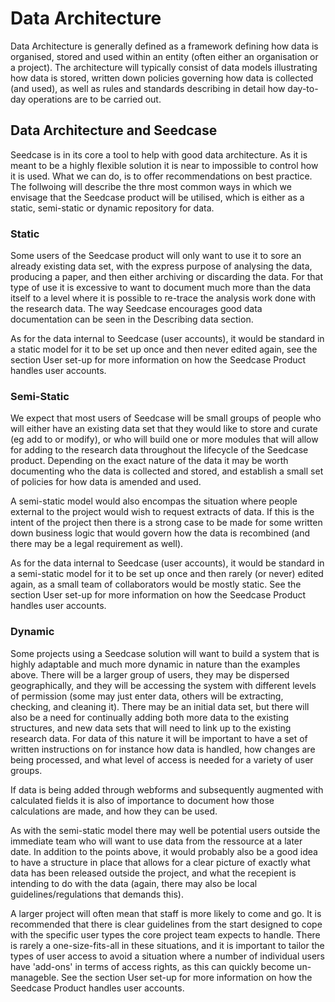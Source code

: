 # Data Architecture

Data Architecture is generally defined as a framework defining how data is organised, stored and used within an entity (often either an organisation or a project).  The architecture will typically consist of data models illustrating how data is stored, written down policies governing how data is collected (and used), as well as rules and standards describing in detail how day-to-day operations are to be carried out.

## Data Architecture and Seedcase

Seedcase is in its core a tool to help with good data architecture.  As it is meant to be a highly flexible solution it is near to impossible to control how it is used.  What we can do, is to offer recommendations on best practice.  The follwoing will describe the thre most common ways in which we envisage that the Seedcase product will be utilised, which is either as a static, semi-static or dynamic repository for data.

<!-- #TODO: write something about two types of data, research and supporting data (eg users, and business logic) -->

### Static

Some users of the Seedcase product will only want to use it to sore an already existing data set, with the express purpose of analysing the data, producing a paper, and then either archiving or discarding the data.  For that type of use it is excessive to want to document much more than the data itself to a level where it is possible to re-trace the analysis work done with the research data.  The way Seedcase encourages good data documentation can be seen in the Describing data section.

As for the data internal to Seedcase (user accounts), it would be standard in a static model for it to be set up once and then never edited again, see the section User set-up for more information on how the Seedcase Product handles user accounts.

<!-- #TODO: Add links to the two sections mentioned once the documents start to take shape-->

### Semi-Static

We expect that most users of Seedcase will be small groups of people who will either have an existing data set that they would like to store and curate (eg add to or modify), or who will build one or more modules that will allow for adding to the research data throughout the lifecycle of the Seedcase product.  Depending on the exact nature of the data it may be worth documenting who the data is collected and stored, and establish a small set of policies for how data is amended and used.  

A semi-static model would also encompas the situation where people external to the project would wish to request extracts of data.  If this is the intent of the project then there is a strong case to be made for some written down business logic that would govern how the data is recombined (and there may be a legal requirement as well).

As for the data internal to Seedcase (user accounts), it would be standard in a semi-static model for it to be set up once and then rarely (or never) edited again, as a small team of collaborators would be mostly static.  See the section User set-up for more information on how the Seedcase Product handles user accounts.

<!-- #TODO: Add links to the section mentioned once the documents start to take shape-->

### Dynamic

Some projects using a Seedcase solution will want to build a system that is highly adaptable and much more dynamic in nature than the examples above.  There will be a larger group of users, they may be dispersed geographically, and they will be accessing the system with different levels of permission (some may just enter data, others will be extracting, checking, and cleaning it).  There may be an initial data set, but there will also be a need for continually adding both more data to the existing structures, and new data sets that will need to link up to the existing research data.  For data of this nature it will be important to have a set of written instructions on for instance how data is handled, how changes are being processed, and what level of access is needed for a variety of user groups.

If data is being added through webforms and subsequently augmented with calculated fields it is also of importance to document how those calculations are made, and how they can be used.

As with the semi-static model there may well be potential users outside the immediate team who will want to use data from the ressource at a later date.  In addition to the points above, it would probably also be a good idea to have a structure in place that allows for a clear picture of exactly what data has been released outside the project, and what the recepient is intending to do with the data (again, there may also be local guidelines/regulations that demands this).

A larger project will often mean that staff is more likely to come and go.  It is recommended that there is clear guidelines from the start designed to cope with the specific user types the core project team expects to handle.  There is rarely a one-size-fits-all in these situations, and it is important to tailor the types of user access to avoid a situation where a number of individual users have 'add-ons' in terms of access rights, as this can quickly become un-manageble.  See the section User set-up for more information on how the Seedcase Product handles user accounts.

<!-- #TODO: Add links to the section mentioned once the documents start to take shape-->
